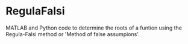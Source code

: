 # RegulaFalsi
MATLAB and Python code to determine the roots of  a funtion using the Regula-Falsi method or 'Method of false assumpions'.
